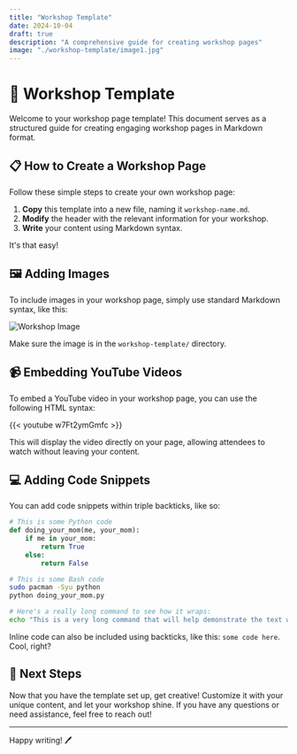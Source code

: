```yaml
---
title: "Workshop Template"
date: 2024-10-04
draft: true
description: "A comprehensive guide for creating workshop pages"
image: "./workshop-template/image1.jpg"
---
```


# 🎉 Workshop Template

Welcome to your workshop page template! This document serves as a structured guide for creating engaging workshop pages in Markdown format.

## 📋 How to Create a Workshop Page

Follow these simple steps to create your own workshop page:

1. **Copy** this template into a new file, naming it `workshop-name.md`.
2. **Modify** the header with the relevant information for your workshop.
3. **Write** your content using Markdown syntax.

It's that easy!

## 🖼️ Adding Images

To include images in your workshop page, simply use standard Markdown syntax, like this:

![Workshop Image](image1.jpg)

Make sure the image is in the `workshop-template/` directory.

## 📹 Embedding YouTube Videos

To embed a YouTube video in your workshop page, you can use the following HTML syntax:

{{< youtube w7Ft2ymGmfc >}}

This will display the video directly on your page, allowing attendees to watch without leaving your content.

## 💻 Adding Code Snippets

You can add code snippets within triple backticks, like so:

```python
# This is some Python code
def doing_your_mom(me, your_mom):
    if me in your_mom:
        return True
    else:
        return False
```

```bash
# This is some Bash code
sudo pacman -Syu python
python doing_your_mom.py

# Here's a really long command to see how it wraps:
echo "This is a very long command that will help demonstrate the text wrapping feature in Markdown, ensuring that everything looks neat and tidy."
```

Inline code can also be included using backticks, like this: `some code here`. Cool, right?

## 🚀 Next Steps

Now that you have the template set up, get creative! Customize it with your unique content, and let your workshop shine. If you have any questions or need assistance, feel free to reach out!

---

Happy writing! 🖊️

